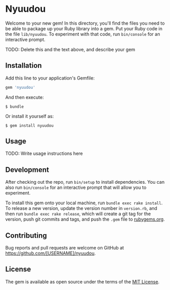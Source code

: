 # Nyuudou

Welcome to your new gem! In this directory, you'll find the files you need to be able to package up your Ruby library into a gem. Put your Ruby code in the file `lib/nyuudou`. To experiment with that code, run `bin/console` for an interactive prompt.

TODO: Delete this and the text above, and describe your gem

## Installation

Add this line to your application's Gemfile:

```ruby
gem 'nyuudou'
```

And then execute:

    $ bundle

Or install it yourself as:

    $ gem install nyuudou

## Usage

TODO: Write usage instructions here

## Development

After checking out the repo, run `bin/setup` to install dependencies. You can also run `bin/console` for an interactive prompt that will allow you to experiment.

To install this gem onto your local machine, run `bundle exec rake install`. To release a new version, update the version number in `version.rb`, and then run `bundle exec rake release`, which will create a git tag for the version, push git commits and tags, and push the `.gem` file to [rubygems.org](https://rubygems.org).

## Contributing

Bug reports and pull requests are welcome on GitHub at https://github.com/[USERNAME]/nyuudou.


## License

The gem is available as open source under the terms of the [MIT License](http://opensource.org/licenses/MIT).


